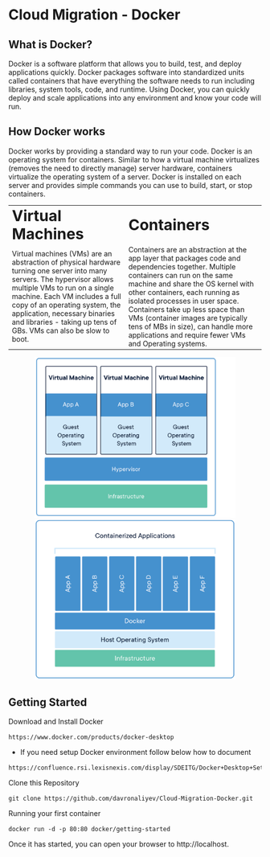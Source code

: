 # Cloud Migration - Docker

##	What is Docker? 
Docker is a software platform that allows you to build, test, and deploy applications quickly. Docker packages software into standardized units called containers that have everything the software needs to run including libraries, system tools, code, and runtime. Using Docker, you can quickly deploy and scale applications into any environment and know your code will run.

## How Docker works
Docker works by providing a standard way to run your code. Docker is an operating system for containers. Similar to how a virtual machine virtualizes (removes the need to directly manage) server hardware, containers virtualize the operating system of a server. Docker is installed on each server and provides simple commands you can use to build, start, or stop containers.

<table border="0">
 <tr>
    <td><b style="font-size:30px">Virtual Machines</b></td>
    <td><b style="font-size:30px">Containers</b></td>
 </tr>
 <tr>
    <td>Virtual machines (VMs) are an abstraction of physical hardware turning one server into many servers. The hypervisor allows multiple VMs to run on a single machine. Each VM includes a full copy of an operating system, the application, necessary binaries and libraries - taking up tens of GBs. VMs can also be slow to boot.</td>
    <td>Containers are an abstraction at the app layer that packages code and dependencies together. Multiple containers can run on the same machine and share the OS kernel with other containers, each running as isolated processes in user space. Containers take up less space than VMs (container images are typically tens of MBs in size), can handle more applications and require fewer VMs and Operating systems.</td>
 </tr>
</table>

<p align="center">
  <img src="/src/img/container-vm-whatcontainer_2.png" width="400" title="hover text">
  <img src="/src/img/docker-containerized-appliction-blue-border_2.png" width="400" alt="accessibility text">
</p>

## Getting Started
Download and Install Docker
```
https://www.docker.com/products/docker-desktop
```
* If you need setup Docker environment follow below how to document
```
https://confluence.rsi.lexisnexis.com/display/SDEITG/Docker+Desktop+Setup
```

Clone this Repository
```
git clone https://github.com/davronaliyev/Cloud-Migration-Docker.git
```
Running your first container
```
docker run -d -p 80:80 docker/getting-started
```
Once it has started, you can open your browser to http://localhost.










